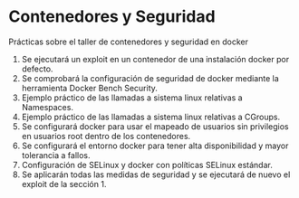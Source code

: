 # Contenedores y Seguridad
Prácticas sobre el taller de contenedores y seguridad en docker

1. Se ejecutará un exploit en un contenedor de una instalación docker por defecto.
2. Se comprobará la configuración de seguridad de docker mediante la herramienta Docker Bench Security.
3. Ejemplo práctico de las llamadas a sistema linux relativas a Namespaces.
4. Ejemplo práctico de las llamadas a sistema linux relativas a CGroups.
5. Se configurará docker para usar el mapeado de usuarios sin privilegios en usuarios root dentro de los contenedores.
6. Se configurará el entorno docker para tener alta disponibilidad y mayor tolerancia a fallos.
7. Configuración de SELinux y docker con políticas SELinux estándar.
8. Se aplicarán todas las medidas de seguridad y se ejecutará de nuevo el exploit de la sección 1.

